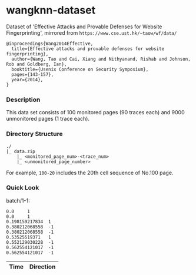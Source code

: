 # wangknn-dataset
Dataset of 'Effective Attacks and Provable Defenses for Website Fingerprinting', mirrored from `https://www.cse.ust.hk/~taow/wf/data/`

```
@inproceedings{Wang2014Effective,
  title={Effective attacks and provable defenses for website fingerprinting},
  author={Wang, Tao and Cai, Xiang and Nithyanand, Rishab and Johnson, Rob and Goldberg, Ian},
  booktitle={Usenix Conference on Security Symposium},
  pages={143-157},
  year={2014},
}
```


### Description

This data set consists of 100 monitored pages (90 traces each) and 9000 unmonitored pages (1 trace each).

### Directory Structure

```
./
|_ data.zip
	|_ <monitored_page_num>-<trace_num>
	|_ <unmonitored_page_number>
```

For example, `100-20` includes the 20th cell sequence of No.100 page.

### Quick Look

batch/1-1:

```
0.0     1
0.0     1
0.198159217834  1
0.380212068558  -1
0.380212068558  -1
0.53525519371   1
0.552129030228  -1
0.562554121017  -1
0.562554121017  -1
```

| Time | Direction  |
| --- | --- |


